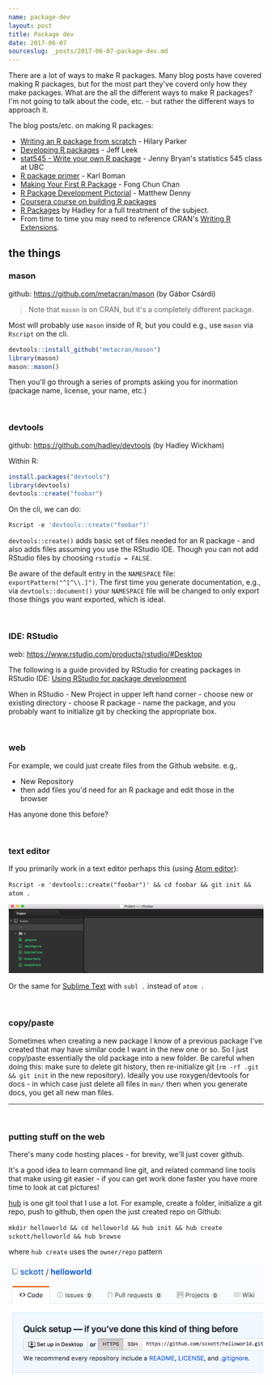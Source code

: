 ```yaml
---
name: package-dev
layout: post
title: Package dev
date: 2017-06-07
sourceslug: _posts/2017-06-07-package-dev.md
---
```


There are a lot of ways to make R packages. Many blog posts have covered making
R packages, but for the most part they've coverd only how they make
packages. What are the all the different ways to make R packages? I'm not going to talk about the code, etc. - but rather the different ways to approach it.

The blog posts/etc. on making R packages:

* [Writing an R package from scratch](https://hilaryparker.com/2014/04/29/writing-an-r-package-from-scratch/) - Hilary Parker
* [Developing R packages](https://github.com/jtleek/rpackages) - Jeff Leek
* [stat545 - Write your own R package](http://stat545.com/packages00_index.html) - Jenny Bryan's statistics 545 class at UBC
* [R package primer](http://kbroman.org/pkg_primer/) - Karl Boman
* [Making Your First R Package](http://tinyheero.github.io/jekyll/update/2015/07/26/making-your-first-R-package.html) - Fong Chun Chan
* [R Package Development Pictorial](http://www.mjdenny.com/R_Package_Pictorial.html) - Matthew Denny
* [Coursera course on building R packages](https://www.coursera.org/learn/r-packages)
* [R Packages](http://r-pkgs.had.co.nz/) by Hadley for a full treatment of the subject.
* From time to time you may need to reference CRAN's [Writing R Extensions](https://cran.r-project.org/doc/manuals/r-release/R-exts.html). 

## the things

### mason

github: <https://github.com/metacran/mason> (by Gábor Csárdi)

> Note that `mason` is on CRAN, but it's a completely different package. 

Most will probably use `mason` inside of R, but you could e.g., use `mason` via `Rscript` on the cli.

```r
devtools::install_github("metacran/mason")
library(mason)
mason::mason()
```

Then you'll go through a series of prompts asking you for inormation (package name, license, your name, etc.)

<br>

### devtools

github: <https://github.com/hadley/devtools> (by Hadley Wickham)

Within R:

```r
install.packages("devtools")
library(devtools)
devtools::create("foobar")
```

On the cli, we can do:

```r
Rscript -e 'devtools::create("foobar")'
```

`devtools::create()` adds basic set of files needed for an R package - and also adds files assuming you use the RStudio IDE. Though you can not add RStudio files by choosing `rstudio = FALSE`.

Be aware of the default entry in the `NAMESPACE` file: `exportPattern("^[^\\.]")`. The first time you generate documentation, e.g., via `devtools::document()` your `NAMESPACE` file will be changed to only export those things you want exported, which is ideal.

<br>

### IDE: RStudio

web: <https://www.rstudio.com/products/rstudio/#Desktop>

The following is a guide provided by RStudio for creating packages in RStudio IDE: [Using RStudio for package development](https://support.rstudio.com/hc/en-us/articles/200486488-Developing-Packages-with-RStudio)

When in RStudio - New Project in upper left hand corner - choose new or existing directory - choose R package - name the package, and you probably want to initialize git by checking the appropriate box.

<br>

### web

For example, we could just create files from the Github website. e.g,. 

- New Repository
- then add files you'd need for an R package and edit those in the browser

Has anyone done this before?

<br>

### text editor

If you primarily work in a text editor perhaps this (using [Atom editor](https://atom.io/)):

`Rscript -e 'devtools::create("foobar")' && cd foobar && git init && atom .`

![atom](/public/img/2017-06-07-package-dev/atom.png)

Or the same for [Sublime Text](https://www.sublimetext.com/) with `subl .` instead of `atom .`

<br>

### copy/paste

Sometimes when creating a new package I know of a previous package I've created that may have similar code I want in the new one or so. So I just copy/paste essentially the old package into a new folder. Be careful when doing this: make sure to delete git history, then re-initialize git (`rm -rf .git && git init` in the new repository). Ideally you use roxygen/devtools for docs - in which case just delete all files in `man/` then when you generate docs, you get all new man files. 

------

<br>

### putting stuff on the web

There's many code hosting places - for brevity, we'll just cover github. 

It's a good idea to learn command line git, and related command line tools that make using git easier - if you can get work done faster you have more time to look at cat pictures!  

[hub](https://github.com/github/hub) is one git tool that I use a lot. For example, create a folder, initialize a git repo, push to github, then open the just created repo on Github:

`mkdir helloworld && cd helloworld && hub init && hub create sckott/helloworld && hub browse`

where `hub create` uses the `owner/repo` pattern

![hub](/public/img/2017-06-07-package-dev/hub.png)

